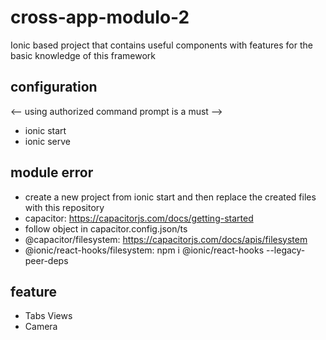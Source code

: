 # cross-app-modulo-2
Ionic based project that contains useful components with features for the basic knowledge of this framework

## configuration
<-- using authorized command prompt is a must -->
- ionic start
- ionic serve

## module error
- create a new project from ionic start and then replace the created files with this repository
- capacitor: https://capacitorjs.com/docs/getting-started
- follow object in capacitor.config.json/ts
- @capacitor/filesystem: https://capacitorjs.com/docs/apis/filesystem
- @ionic/react-hooks/filesystem: npm i @ionic/react-hooks --legacy-peer-deps

## feature
- Tabs Views
- Camera